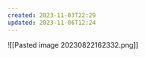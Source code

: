 ```yaml
---
created: 2023-11-03T22:29
updated: 2023-11-06T12:24
---
```

![[Pasted image 20230822162332.png]]